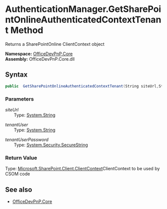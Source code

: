 # AuthenticationManager.GetSharePointOnlineAuthenticatedContextTenant Method  
Returns a SharePointOnline ClientContext object  

**Namespace:** [OfficeDevPnP.Core](OfficeDevPnP.Core.md)  
**Assembly:** OfficeDevPnP.Core.dll  
## Syntax
```C#
public  GetSharePointOnlineAuthenticatedContextTenant(String siteUrl,String tenantUser,SecureString tenantUserPassword)
```
### Parameters
*siteUrl*  
&emsp;&emsp;Type: [System.String](System.String.md) 
&emsp;&emsp;  
  
*tenantUser*  
&emsp;&emsp;Type: [System.String](System.String.md) 
&emsp;&emsp;  
  
*tenantUserPassword*  
&emsp;&emsp;Type: [System.Security.SecureString](System.Security.SecureString.md) 
&emsp;&emsp;  
  
### Return Value
Type: [Microsoft.SharePoint.Client.ClientContext](Microsoft.SharePoint.Client.ClientContext.md 
)ClientContext to be used by CSOM code

## See also
- [OfficeDevPnP.Core](OfficeDevPnP.Core.md)
